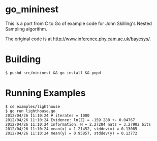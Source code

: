 go_mininest
===========

This is a port from C to Go of example code for
John Skilling's Nested Sampling algorithm.

The original code is at http://www.inference.phy.cam.ac.uk/bayesys/.

# Building
    $ pushd src/mininest && go install && popd

# Running Examples
    $ cd examples/lighthouse
    $ go run lighthouse.go
    2012/04/26 11:10:24 # iterates = 1000
    2012/04/26 11:10:24 Evidence: ln(Z) = -159.288 +- 0.04767
    2012/04/26 11:10:24 Information: H = 2.27284 nats = 3.27902 bits
    2012/04/26 11:10:24 mean(x) = 1.21452, stddev(x) = 0.13085
    2012/04/26 11:10:24 mean(y) = 0.95857, stddev(y) = 0.13772

